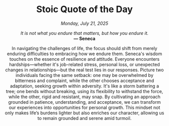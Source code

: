 <h1 align="center">Stoic Quote of the Day</h1>
<p align="center"><em><!--date-start-->Monday, July 21, 2025<!--date-end--></em></p>
<p align="center">
    <em><!--START_SECTION:quote-text-->
It is not what you endure that matters, but how you endure it.
<!--END_SECTION:quote-text--></em><br>
    <strong>— <!--START_SECTION:quote-author-->
Seneca
<!--END_SECTION:quote-author--></strong>
</p>

<p align="center" style="max-width:600px;margin:0 auto;">
<!--START_SECTION:quote-interpretation-->
In navigating the challenges of life, the focus should shift from merely enduring difficulties to embracing how we endure them. Seneca's wisdom touches on the essence of resilience and attitude. Everyone encounters hardships—whether it's job-related stress, personal loss, or unexpected changes in relationships—but the real test lies in our responses. Picture two individuals facing the same setback: one may be overwhelmed by bitterness and complaint, while the other chooses acceptance and adaptation, seeking growth within adversity. It's like a storm battering a tree; one bends without breaking, using its flexibility to withstand the force, while the other, rigid and resistant, may snap. By cultivating an approach grounded in patience, understanding, and acceptance, we can transform our experiences into opportunities for personal growth. This mindset not only makes life’s burdens lighter but also enriches our character, allowing us to remain grounded and serene amid turmoil.
<!--END_SECTION:quote-interpretation-->
</p>
